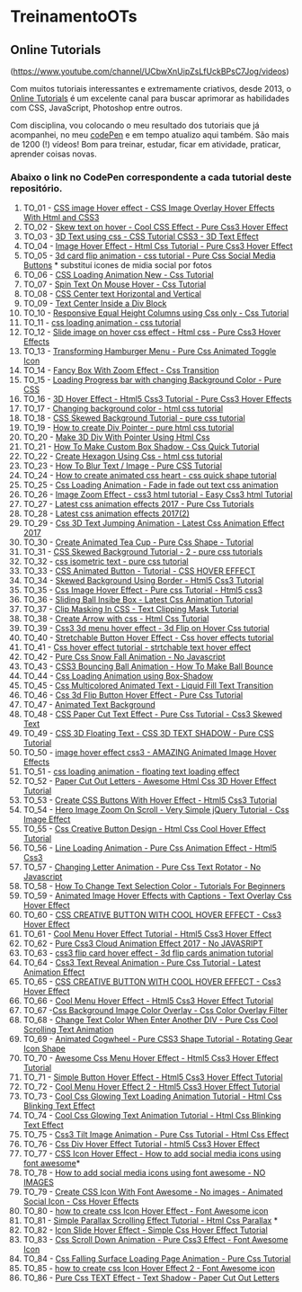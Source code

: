 # TreinamentoOTs
## Online Tutorials 
(https://www.youtube.com/channel/UCbwXnUipZsLfUckBPsC7Jog/videos)

Com muitos tutoriais interessantes e extremamente criativos, desde 2013, o [Online Tutorials](https://www.youtube.com/channel/UCbwXnUipZsLfUckBPsC7Jog) é um excelente canal para buscar aprimorar as habilidades com CSS, JavaScript, Photoshop entre outros.

Com disciplina, vou colocando o meu resultado dos tutoriais que já acompanhei, no meu [codePen](https://codepen.io/rcks29c) e em tempo atualizo aqui também.  São mais de 1200 (!) vídeos!
Bom para treinar, estudar, ficar em atividade, praticar, aprender coisas novas.

### Abaixo o link no CodePen correspondente a cada tutorial deste repositório.

 1. TO_01 - [CSS image Hover effect - CSS Image Overlay Hover Effects With Html and CSS3](https://codepen.io/rcks29c/full/GRJKGxK)
 2. TO_02 - [Skew text on hover - Cool CSS Effect - Pure Css3 Hover Effect](https://codepen.io/rcks29c/full/vYOBoZW)
 3. TO_03 - [3D Text using css - CSS Tutorial CSS3 - 3D Text Effect](https://codepen.io/rcks29c/full/BaNaaoQ)
 4. TO_04 - [Image Hover Effect - Html Css Tutorial - Pure Css3 Hover Effect](https://codepen.io/rcks29c/full/oNXNwyg)
 5. TO_05 - [3d card flip animation - css tutorial - Pure Css Social Media Buttons](https://codepen.io/rcks29c/full/OJVJjLO) * substituí icones de midia social por fotos 
 6. TO_06 - [CSS Loading Animation New - Css Tutorial](https://codepen.io/rcks29c/full/LYVYzym)
 7. TO_07 - [Spin Text On Mouse Hover - Css Tutorial](https://codepen.io/rcks29c/full/mdJdpPM)
 8. TO_08 - [CSS Center text Horizontal and Vertical](https://codepen.io/rcks29c/full/yLNLpjm)
 9. TO_09 - [Text Center Inside a Div Block](https://codepen.io/rcks29c/full/KKpwpQV)
 10. TO_10 - [Responsive Equal Height Columns using Css only - Css Tutorial](https://codepen.io/rcks29c/full/WNvbvLr)
 11. TO_11 - [css loading animation - css tutorial](https://codepen.io/rcks29c/full/rNVaOyv)
 12. TO_12 - [Slide image on hover css effect - Html css - Pure Css3 Hover Effects](https://codepen.io/rcks29c/full/zYGxqYK)
 13. TO_13 - [Transforming Hamburger Menu - Pure Css Animated Toggle Icon](https://codepen.io/rcks29c/full/mdJyBeK)
 14. TO_14 - [Fancy Box With Zoom Effect - Css Transition](https://codepen.io/rcks29c/full/GRJgOKb)
 15. TO_15 - [Loading Progress bar with changing Background Color - Pure CSS](https://codepen.io/rcks29c/full/WNvvGZz)
 16. TO_16 - [3D Hover Effect - Html5 Css3 Tutorial - Pure Css3 Hover Effects](https://codepen.io/rcks29c/full/wvaaROm)
 17. TO_17 - [Changing background color - html css tutorial](https://codepen.io/rcks29c/full/oNXXmyG)
 18. TO_18 - [CSS Skewed Background Tutorial - pure css tutorial](https://codepen.io/rcks29c/full/bGddZdb)
 19. TO_19 - [How to create Div Pointer - pure html css tutorial ](https://codepen.io/rcks29c/full/LYVVoxx)
 20. TO_20 - [Make 3D Div With Pointer Using Html Css](https://codepen.io/rcks29c/full/yLNYXXa)
 21. TO_21 - [How To Make Custom Box Shadow - Css Quick Tutorial](https://codepen.io/rcks29c/full/abOvVXK)
 22. TO_22 - [Create Hexagon Using Css - html css tutorial](https://codepen.io/rcks29c/full/GRJpyjp)
 23. TO_23 - [How To Blur Text / Image - Pure CSS Tutorial](https://codepen.io/rcks29c/full/gOpPawQ)
 24. TO_24 - [How to create animated css heart - css quick shape tutorial ](https://codepen.io/rcks29c/full/wvaMMwK)
 25. TO_25 - [Css Loading Animation - Fade in fade out text css animation](https://codepen.io/rcks29c/full/yLNeeaz)
 26. TO_26 - [Image Zoom Effect - css3 html tutorial - Easy Css3 html Tutorial](https://codepen.io/rcks29c/full/abOdGvG)
 27. TO_27 - [Latest css animation effects 2017 - Pure Css Tutorials](https://codepen.io/rcks29c/full/zYGrjNj)
 28. TO_28 - [Latest css animation effects 2017(2)](https://codepen.io/rcks29c/full/dyoMGax)
 29. TO_29 - [Css 3D Text Jumping Animation - Latest Css Animation Effect 2017](https://codepen.io/rcks29c/full/yLNOGPb)
 30. TO_30 - [Create Animated Tea Cup - Pure Css Shape - Tutorial](https://codepen.io/rcks29c/full/RwPavrW)
 31. TO_31 - [CSS Skewed Background Tutorial - 2 - pure css tutorials](https://codepen.io/rcks29c/full/KKpMvKw)
 32. TO_32 - [css isometric text - pure css tutorial](https://codepen.io/rcks29c/full/yLNJoLY)
 33. TO_33 - [CSS Animated Button - Tutorial - CSS HOVER EFFECT](https://codepen.io/rcks29c/full/WNvxZbp)
 34. TO_34 - [Skewed Background Using Border - Html5 Css3 Tutorial](https://codepen.io/rcks29c/full/MWweNoj)
 35. TO_35 - [Css Image Hover Effect - Pure css Tutorial - Html5 css3](https://codepen.io/rcks29c/full/YzXWmRB)
 36. TO_36 - [Sliding Ball Insibe Box - Latest Css Animation Tutorial](https://codepen.io/rcks29c/full/dyoRXja)
 37. TO_37 - [Clip Masking In CSS - Text Clipping Mask Tutorial](https://codepen.io/rcks29c/full/OJVgqaJ)
 38. TO_38 - [Create Arrow with css - Html Css Tutorial](https://codepen.io/rcks29c/full/eYNRoOy)
 39. TO_39 - [Css3 3d menu hover effect - 3d Flip on Hover Css tutorial](https://codepen.io/rcks29c/full/QWbgeyp)
 40. TO_40 - [Stretchable Button Hover Effect - Css hover effects tutorial](https://codepen.io/rcks29c/full/MWwvmMW)
 41. TO_41 - [Css hover effect tutorial - strtchable text hover effect](https://codepen.io/rcks29c/full/zYGdzGK)
 42. TO_42 - [Pure Css Snow Fall Animation - No Javascript ](https://codepen.io/rcks29c/full/abOywNJ)
 43. TO_43 - [CSS3 Bouncing Ball Animation - How To Make Ball Bounce](https://codepen.io/rcks29c/full/poJrwKb)
 44. TO_44 - [Css Loading Animation using Box-Shadow](https://codepen.io/rcks29c/full/GRJMXJe)
 45. TO_45 - [Css Multicolored Animated Text - Liquid Fill Text Transition](https://codepen.io/rcks29c/full/dyoVqgL)
 46. TO_46 - [Css 3d Flip Button Hover Effect - Pure Css Tutorial](https://codepen.io/rcks29c/full/xxGXydo)
 47. TO_47 - [Animated Text Background](https://codepen.io/rcks29c/full/jOPGeXe)
 48. TO_48 - [CSS Paper Cut Text Effect - Pure Css Tutorial - Css3 Skewed Text](https://codepen.io/rcks29c/full/bGdYEOe)
 49. TO_49 - [CSS 3D Floating Text - CSS 3D TEXT SHADOW - Pure CSS Tutorial](https://codepen.io/rcks29c/full/JjdOGqw)
 50. TO_50 - [image hover effect css3 - AMAZING Animated Image Hover Effects](https://codepen.io/rcks29c/full/dyoZMdo)
 51. TO_51 - [css loading animation - floating text loading effect](https://codepen.io/rcks29c/full/gOpXrzm)
 52. TO_52 - [Paper Cut Out Letters - Awesome Html Css 3D Hover Effect Tutorial](https://codepen.io/rcks29c/full/poJpqgz)
 53. TO_53 - [Create CSS Buttons With Hover Effect - Html5 Css3 Tutorial](https://codepen.io/rcks29c/full/rNVpoPw)
 54. TO_54 - [Hero Image Zoom On Scroll - Very Simple jQuery Tutorial - Css Image Effect](https://codepen.io/rcks29c/full/YzXYBdP)
 55. TO_55 - [Css Creative Button Design - Html Css Cool Hover Effect Tutorial](https://codepen.io/rcks29c/full/PoqELVR)
 56. TO_56 - [Line Loading Animation - Pure Css Animation Effect - Html5 Css3](https://codepen.io/rcks29c/full/eYNVyXB)
 57. TO_57 - [Changing Letter Animation - Pure Css Text Rotator - No Javascript](https://codepen.io/rcks29c/full/yLNvveV)
 58. TO_58 - [How To Change Text Selection Color - Tutorials For Beginners](https://codepen.io/rcks29c/full/VwLQQmq)
 59. TO_59 - [Animated Image Hover Effects with Captions - Text Overlay Css Hover Effect](https://codepen.io/rcks29c/full/PoqQQaP)
 60. TO_60 - [CSS CREATIVE BUTTON WITH COOL HOVER EFFECT - Css3 Hover Effect](https://codepen.io/rcks29c/full/GRJQara)
 61. TO_61 - [Cool Menu Hover Effect Tutorial - Html5 Css3 Hover Effect](https://codepen.io/rcks29c/full/NWqyVZp)
 62. TO_62 - [Pure Css3 Cloud Animation Effect 2017 - No JAVASRIPT](https://codepen.io/rcks29c/full/qBdxzre)
 63. TO_63 - [css3 flip card hover effect - 3d flip cards animation tutorial](https://codepen.io/rcks29c/full/JjdpgBJ)
 64. TO_64 - [Css3 Text Reveal Animation - Pure Css Tutorial - Latest Animation Effect](https://codepen.io/rcks29c/full/PoqRYqg)
 65. TO_65 - [CSS CREATIVE BUTTON WITH COOL HOVER EFFECT - Css3 Hover Effect ](https://codepen.io/rcks29c/full/oNXqvEQ)
 66. TO_66 - [Cool Menu Hover Effect - Html5 Css3 Hover Effect Tutorial](https://codepen.io/rcks29c/full/QWbmqLL)
 67. TO_67 -[Css Background Image Color Overlay - Css Color Overlay Filter](https://codepen.io/rcks29c/full/eYNMGNB)
 68. TO_68 - [Change Text Color When Enter Another DIV - Pure Css Cool Scrolling Text Animation](https://codepen.io/rcks29c/full/abOYLYY)
 69. TO_69 - [Animated Cogwheel - Pure CSS3 Shape Tutorial - Rotating Gear Icon Shape](https://codepen.io/rcks29c/full/ExjEoax)
 70. TO_70 - [Awesome Css Menu Hover Effect - Html5 Css3 Hover Effect Tutorial](https://codepen.io/rcks29c/full/poJLprm)
 71. TO_71 - [Simple Button Hover Effect - Html5 Css3 Hover Effect Tutorial](https://codepen.io/rcks29c/full/vYORpQR)
 72. TO_72 - [Cool Menu Hover Effect 2 - Html5 Css3 Hover Effect Tutorial](https://codepen.io/rcks29c/full/KKpobJO)
 73. TO_73 - [Cool Css Glowing Text Loading Animation Tutorial - Html Css Blinking Text Effect](https://codepen.io/rcks29c/full/ExjEGqZ)
 74. TO_74 - [Cool Css Glowing Text Animation Tutorial - Html Css Blinking Text Effect](https://codepen.io/rcks29c/full/rNVdPMj)
 75. TO_75 - [Css3 Tilt Image Animation - Pure Css Tutorial - Html Css Effect](https://codepen.io/rcks29c/full/oNXqmWd)
 76. TO_76 - [Css Div Hover Effect Tutorial - html5 Css3 Hover Effect](https://codepen.io/rcks29c/full/BaNrMXj)
 77. TO_77 - [CSS Icon Hover Effect - How to add social media icons using font awesome](https://codepen.io/rcks29c/full/yLNKmOZ)*
 78. TO_78 - [How to add social media icons using font awesome - NO IMAGES](https://codepen.io/rcks29c/full/xxGjpmO)
 79. TO_79 - [Create CSS Icon With Font Awesome - No images - Animated Social Icon - Css Hover Effects](https://codepen.io/rcks29c/full/RwPyQRJ)
 80. TO_80 - [how to create css Icon Hover Effect - Font Awesome icon](https://codepen.io/rcks29c/full/WNvJMBr)
 81. TO_81 - [Simple Parallax Scrolling Effect Tutorial - Html Css Parallax](https://codepen.io/rcks29c/full/VwLxxaa) *
 82. TO_82 - [Icon Slide Hover Effect - Simple Css Hover Effect Tutorial](https://codepen.io/rcks29c/full/RwPyBPm)
 83. TO_83 - [Css Scroll Down Animation - Pure Css3 Effect - Font Awesome Icon](https://codepen.io/rcks29c/full/VwLxBJL)
 84. TO_84 - [Css Falling Surface Loading Page Animation - Pure Css Tutorial](https://codepen.io/rcks29c/full/rNVKLZK)
 85. TO_85 - [how to create css Icon Hover Effect 2 - Font Awesome icon](https://codepen.io/rcks29c/full/QWbxEJg)
 86. TO_86 - [Pure Css TEXT Effect - Text Shadow - Paper Cut Out Letters](https://codepen.io/rcks29c/full/KKpegBr)